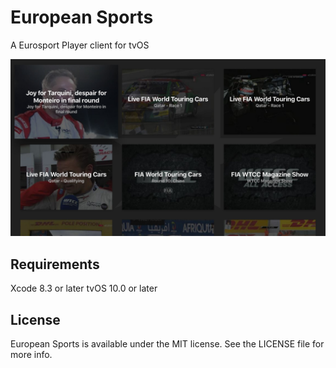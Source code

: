 # European Sports

A Eurosport Player client for tvOS

![Screenshot](https://raw.githubusercontent.com/alexanderedge/European-Sports/master/screenshot.jpg)

## Requirements

Xcode 8.3 or later
tvOS 10.0 or later

## License

European Sports is available under the MIT license. See the LICENSE file for more info.
